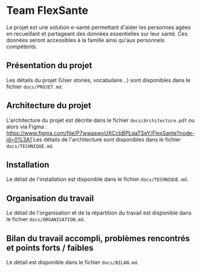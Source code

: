 # Team FlexSante

Le projet est une solution e-santé permettant d'aider les personnes agées en recueillant et partageant des données essentielles sur leur santé. Ces données seront accessibles à la famille ainsi qu'aux personnels compétents.

## Présentation du projet

Les détails du projet (User stories, vocabulaire...) sont disponibles dans le fichier ```docs/PROJET.md```.

## Architecture du projet

L'architecture du projet est décrite dans le fichier ```docs/Architecture.pdf``` ou alors via Figma : https://www.figma.com/file/P7wwaswyUXCcbBPLqaTSeY/FlexSante?node-id=0%3A1
Les détails de l'architecture sont disponibles dans le fichier ```docs/TECHNIQUE.md```.

## Installation

Le détail de l'installation est disponible dans le fichier ```docs/TECHNIQUE.md```.

## Organisation du travail

Le détail de l'organisation et de la répartition du travail est disponible dans le fichier ```docs/ORGANISATION.md```.

## Bilan du travail accompli, problèmes rencontrés et points forts / faibles

Le détail est disponible dans le fichier ```docs/BILAN.md```.